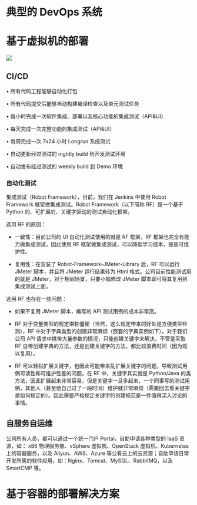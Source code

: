 # 典型的 DevOps 系统

# 基于虚拟机的部署

![](https://ww1.sinaimg.cn/large/007rAy9hly1g0krtkip0kj30cb0je3zq.jpg)

## CI/CD

• 所有代码工程能够自动化打包

• 所有代码提交后能够自动构建编译检查以及单元测试任务

• 每小时完成一次软件集成、部署以及核心功能的集成测试（API&UI）

• 每天完成一次完整功能的集成测试（API&UI）

• 每周完成一次 7x24 小时 Longrun 系统测试

• 自动更新经过测试的 nightly build 到开发测试环境

• 自动发布经过测试的 weekly build 到 Demo 环境

### 自动化测试

集成测试（Robot Framework），目前，我们在 Jenkins 中使用 Robot Framework 框架做集成测试。Robot Framework（以下简称 RF）是一个基于 Python 的、可扩展的、关键字驱动的测试自动化框架。

选用 RF 的原因：

- 一致性：目前公司的 UI 自动化测试使用的就是 RF 框架，RF 框架也完全有能力做集成测试，因此使用 RF 框架做集成测试，可以降低学习成本，提高可维护性。

- 复用性：在安装了 Robot-Framework-JMeter-Library 后，RF 可以运行 JMeter 脚本，并且将 JMeter 运行结果转为 Html 格式。公司目前性能测试用的就是 JMeter，对于相同场景，只要小幅修改 JMeter 脚本即可将其复用到集成测试上面。

选用 RF 也存在一些问题：

- 如果不复用 JMeter 脚本，编写的 API 测试用例的成本非常高。

- RF 对于变量类型的规定堪称僵硬（当然，这么规定带来的好处是方便类型检测），RF 中对于字典类型的创建非常麻烦（嵌套的字典实例如下），对于我们公司 API 请求中携带大量参数的情况，只能创建关键字来解决，不管是采取 RF 自带创建字典的方法，还是创建关键字的方法，都比较浪费时间（因为难以复用）。

- RF 可以轻松扩展关键字，也因此可能带来乱扩展关键字的问题，导致测试用例可读性和可维护性差的问题。在 RF 中，关键字其实就是 Python/Java 的类方法，因此扩展起来非常容易，但是关键字一旦多起来，一个同事写的测试用例，其他人（甚至他自己过了一段时间）维护就非常麻烦（需要回去看关键字是如何规定的）。因此需要严格规定关键字的创建规范是一件值得深入讨论的事情。

## 自服务自运维

公司所有人员，都可以通过一个统一门户 Portal，自助申请各种类型的 IaaS 资源，如： x86 物理服务器、vSphere 虚拟机、OpenStack 虚拟机、Kubernetes 上的容器服务，以及 Aliyun、AWS、Azure 等公有云上的云资源；自助申请日常开发所需的软件应用，如：Nginx、Tomcat、MySQL、RabbitMQ，以及 SmartCMP 等。

# 基于容器的部署解决方案

